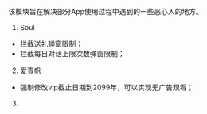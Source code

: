 该模块旨在解决部分App使用过程中遇到的一些恶心人的地方。

1. Soul
  - 拦截送礼弹窗限制；
  - 拦截每日对话上限次数弹窗限制；

2. 爱壹帆
 - 强制修改vip截止日期到2099年，可以实现无广告观看；

3. 
